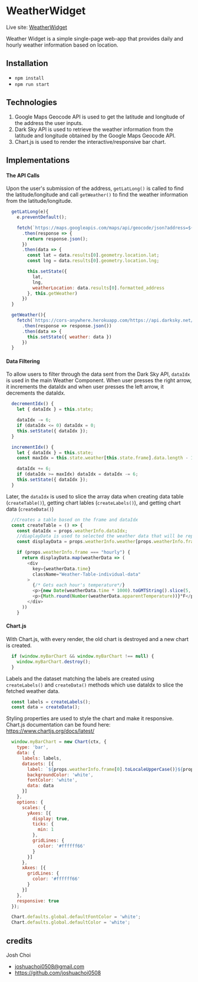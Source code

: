 # WeatherWidget

Live site: [WeatherWidget](https://joshuachoi0508.github.io/widget/)

Weather Widget is a simple single-page web-app that provides daily and hourly weather information based on location.

## Installation
- `npm install`
- `npm run start`

## Technologies
1. Google Maps Geocode API is used to get the latitude and longitude of the address the user inputs.
2. Dark Sky API is used to retrieve the weather information from the latitude and longitude obtained by the Google Maps Geocode API.
3. Chart.js is used to render the interactive/responsive bar chart.

## Implementations
#### The API Calls
Upon the user's submission of the address, `getLatLong()` is called to find the latitude/longitude and call `getWeather()` to find the weather information from the latitude/longitude.
```javascript
  getLatLong(e){
    e.preventDefault();

    fetch(`https://maps.googleapis.com/maps/api/geocode/json?address=${this.state.location}&key=${process.env.REACT_APP_GOOGLE_API_KEY}`)
      .then(response => {
        return response.json();
      })
      .then(data => {
        const lat = data.results[0].geometry.location.lat;
        const lng = data.results[0].geometry.location.lng;

        this.setState({ 
          lat, 
          lng,
          weatherLocation: data.results[0].formatted_address
        }, this.getWeather)
      })
  }

  getWeather(){
    fetch(`https://cors-anywhere.herokuapp.com/https://api.darksky.net/forecast/${process.env.REACT_APP_WEATHER_API_KEY}/${this.state.lat},${this.state.lng}`)
      .then(response => response.json())
      .then(data => {
        this.setState({ weather: data })
      })
  }
```
#### Data Filtering
To allow users to filter through the data sent from the Dark Sky API, `dataIdx` is used in the main Weather Component. When user presses the right arrow, it increments the dataIdx and when user presses the left arrow, it decrements the dataIdx.

```javascript
  decrementIdx() {
    let { dataIdx } = this.state;

    dataIdx -= 6;
    if (dataIdx <= 0) dataIdx = 0;
    this.setState({ dataIdx });
  }

  incrementIdx() {
    let { dataIdx } = this.state;
    const maxIdx = this.state.weather[this.state.frame].data.length - 1;

    dataIdx += 6;
    if (dataIdx >= maxIdx) dataIdx = dataIdx -= 6;
    this.setState({ dataIdx });
  }
  ```
Later, the `dataIdx` is used to slice the array data when creating data table (`createTable()`), getting chart lables (`createLabels()`), and getting chart data (`createData()`)
```javascript
  //Creates a table based on the frame and dataIdx
  const createTable = () => {
    const dataIdx = props.weatherInfo.dataIdx;
    //diaplayData is used to selected the weather data that will be represented on the table. Upto 6 data sets.
    const displayData = props.weatherInfo.weather[props.weatherInfo.frame].data.slice(dataIdx, dataIdx + 6);

    if (props.weatherInfo.frame === "hourly") {
      return displayData.map(weatherData => (
        <div
          key={weatherData.time}
          className="Weather-Table-individual-data"
        >
          {/* Gets each hour's temperature*/}
          <p>{new Date(weatherData.time * 1000).toGMTString().slice(5, 22)}</p>
          <p>{Math.round(Number(weatherData.apparentTemperature))}°F</p>
        </div>
      ))
    } 
```
#### Chart.js
With Chart.js, with every render, the old chart is destroyed and a new chart is created.
```javascript
  if (window.myBarChart && window.myBarChart !== null) {
    window.myBarChart.destroy();
  }
```
Labels and the dataset matching the labels are created using `createLabels()` and `createData()` methods which use dataIdx to slice the fetched weather data.
```javascript
  const labels = createLabels();
  const data = createData();
```

Styling properties are used to style the chart and make it responsive. Chart.js documentation can be found here: https://www.chartjs.org/docs/latest/
```javascript
  window.myBarChart = new Chart(ctx, {
    type: 'bar',
    data: {
      labels: labels,
      datasets: [{
        label: `${props.weatherInfo.frame[0].toLocaleUpperCase()}${props.weatherInfo.frame.slice(1)} Weather`,
        backgroundColor: 'white',
        fontColor: 'white',
        data: data
      }]
    },
    options: {
      scales: {
        yAxes: [{
          display: true,
          ticks: {
            min: 1
          },
          gridLines: {
            color: '#ffffff66'
          }
        }]
      },
      xAxes: [{
        gridLines: {
          color: '#ffffff66'
        }
      }]
    },
    responsive: true
  });

  Chart.defaults.global.defaultFontColor = 'white';
  Chart.defaults.global.defaultColor = 'white';
```

## credits
Josh Choi
- joshuachoi0508@gmail.com
- https://github.com/joshuachoi0508
